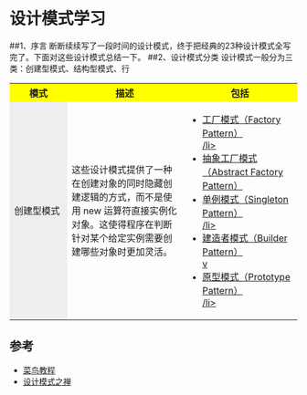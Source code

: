 # 设计模式学习

##1、序言
断断续续写了一段时间的设计模式，终于把经典的23种设计模式全写完了。下面对这些设计模式总结一下。
##2、设计模式分类
设计模式一般分为三类：创建型模式、结构型模式、行

<table>
  <tr>
    <th width=20%, bgcolor=yellow >模式</th>
    <th width=40%, bgcolor=yellow>描述</th>
    <th width="40%", bgcolor=yellow>包括</th>
  </tr>
  <tr>
    <td bgcolor=#eeeeee> 创建型模式 </td>
    <td> 这些设计模式提供了一种在创建对象的同时隐藏创建逻辑的方式，而不是使用 new 运算符直接实例化对象。这使得程序在判断针对某个给定实例需要创建哪些对象时更加灵活。 </td>
    <td> <ul><li><div title="我是鼠标悬停文字"><a href="你需要指向的链接地址">工厂模式（Factory Pattern）</div>/li> 
        <li><a href="你需要指向的链接地址">抽象工厂模式（Abstract Factory Pattern）<br></li>
         <li><a href="你需要指向的链接地址">单例模式（Singleton Pattern）<br>/li>
         <li><a href="你需要指向的链接地址">建造者模式（Builder Pattern）<br>v
         <li><a href="你需要指向的链接地址">原型模式（Prototype Pattern）<br>/li> 
         </ul>
     </td>
  </tr>
</table>





## 参考
* [菜鸟教程](http://www.runoob.com/design-pattern/design-pattern-tutorial.html "设计模式")
* [设计模式之禅]("设计模式之禅")